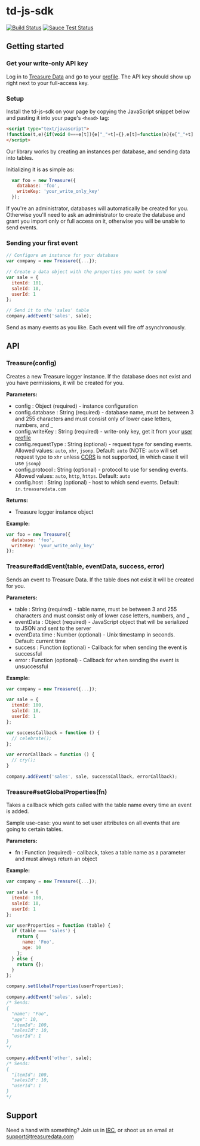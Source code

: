 # td-js-sdk
[![Build Status](https://travis-ci.org/treasure-data/td-js-sdk.svg?branch=master)](https://travis-ci.org/treasure-data/td-js-sdk) 
[![Sauce Test Status](https://saucelabs.com/buildstatus/dev-treasuredata)](https://saucelabs.com/u/dev-treasuredata)

## Getting started

### Get your write-only API key

Log in to [Treasure Data](https://console.treasuredata.com/) and go to your [profile](https://console.treasuredata.com/users/current). The API key should show up right next to your full-access key.

### Setup

Install the td-js-sdk on your page by copying the JavaScript snippet below and pasting it into your page's `<head>` tag:

```html
<script type="text/javascript">
!function(t,e){if(void 0===e[t]){e["_"+t]={},e[t]=function(n){e["_"+t].clients=e["_"+t].clients||{},e["_"+t].clients[n.database]=this,this._config=n},e[t].ready=function(n){e["_"+t].ready=e["_"+t].ready||[],e["_"+t].ready.push(n)};for(var n=["addEvent","setGlobalProperties","on"],r=0;r<n.length;r++){var s=n[r],i=function(t){return function(){return this["_"+t]=this["_"+t]||[],this["_"+t].push(arguments),this}};e[t].prototype[s]=i(s)}var a=document.createElement("script");a.type="text/javascript",a.async=!0,a.src=("https:"===document.location.protocol?"https:":"http:")+"//dyu0x0wekfgrg.cloudfront.net/sdk/td-0.1.1.js";var o=document.getElementsByTagName("script")[0];o.parentNode.insertBefore(a,o)}}("Treasure",this);
</script>
```

Our library works by creating an instances per database, and sending data into tables.

Initializing it is as simple as:

```javascript
  var foo = new Treasure({
    database: 'foo',
    writeKey: 'your_write_only_key'
  });
```

If you're an administrator, databases will automatically be created for you. Otherwise you'll need to ask an administrator to create the database and grant you import only or full access on it, otherwise you will be unable to send events.

### Sending your first event

```javascript
// Configure an instance for your database
var company = new Treasure({...});

// Create a data object with the properties you want to send
var sale = {
  itemId: 101,
  saleId: 10,
  userId: 1
};

// Send it to the 'sales' table
company.addEvent('sales', sale);
```

Send as many events as you like. Each event will fire off asynchronously.

## API

### Treasure(config)

Creates a new Treasure logger instance.
If the database does not exist and you have permissions, it will be created for you.

**Parameters:**

* config : Object (required) - instance configuration
* config.database : String (required) - database name, must be between 3 and 255 characters and must consist only of lower case letters, numbers, and _
* config.writeKey : String (required) - write-only key, get it from your [user profile](console.treasuredata.com/users/current)
* config.requestType : String (optional) - request type for sending events. Allowed values: `auto`, `xhr`, `jsonp`. Default: `auto` (NOTE: `auto` will set request type to `xhr` unless [CORS](http://en.wikipedia.org/wiki/Cross-origin_resource_sharing) is not supported, in which case it will use `jsonp`)
* config.protocol : String (optional) - protocol to use for sending events. Allowed values: `auto`, `http`, `https`. Default: `auto`
* config.host : String (optional) - host to which send events. Default: `in.treasuredata.com`

**Returns:**

* Treasure logger instance object

**Example:**

```javascript
var foo = new Treasure({
  database: 'foo',
  writeKey: 'your_write_only_key'
});
```

### Treasure#addEvent(table, eventData, success, error)

Sends an event to Treasure Data. If the table does not exist it will be created for you.

**Parameters:**

* table : String (required) - table name, must be between 3 and 255 characters and must consist only of lower case letters, numbers, and _
* eventData : Object (required) - JavaScript object that will be serialized to JSON and sent to the server
* eventData.time : Number (optional) - Unix timestamp in seconds. Default: current time
* success : Function (optional) - Callback for when sending the event is successful
* error : Function (optional) - Callback for when sending the event is unsuccessful

**Example:**

```javascript
var company = new Treasure({...});

var sale = {
  itemId: 100,
  saleId: 10,
  userId: 1
};

var successCallback = function () {
  // celebrate();
};

var errorCallback = function () {
  // cry();
}

company.addEvent('sales', sale, successCallback, errorCallback);
```

### Treasure#setGlobalProperties(fn)

Takes a callback which gets called with the table name every time an event is added.

Sample use-case: you want to set user attributes on all events that are going to certain tables.

**Parameters:**

* fn : Function (required) - callback, takes a table name as a parameter and must always return an object

**Example:**

```javascript
var company = new Treasure({...});

var sale = {
  itemId: 100,
  saleId: 10,
  userId: 1
};

var userProperties = function (table) {
  if (table === 'sales') {
    return {
      name: 'Foo',
      age: 10
    };
  } else {
    return {};
  }
};

company.setGlobalProperties(userProperties);

company.addEvent('sales', sale);
/* Sends:
{
  "name": "Foo",
  "age": 10,
  "itemId": 100,
  "salesId": 10,
  "userId": 1
}
*/

company.addEvent('other', sale);
/* Sends:
{
  "itemId": 100,
  "salesId": 10,
  "userId": 1
}
*/
```

## Support

Need a hand with something? Join us in [IRC](http://webchat.freenode.net/?channels=treasuredata), or shoot us an email at [support@treasuredata.com](mailto:support@treasuredata.com)
